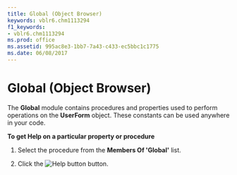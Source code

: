 ```yaml
---
title: Global (Object Browser)
keywords: vblr6.chm1113294
f1_keywords:
- vblr6.chm1113294
ms.prod: office
ms.assetid: 995ac8e3-1bb7-7a43-c433-ec5bbc1c1775
ms.date: 06/08/2017
---
```



# Global (Object Browser)

The  **Global** module contains procedures and properties used to perform operations on the **UserForm** object. These constants can be used anywhere in your code.

 **To get Help on a particular property or procedure**




1. Select the procedure from the  **Members Of 'Global'** list.
    
2. Click the 
![Help button](images/but_help_ZA01201583.gif) button.
    


